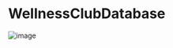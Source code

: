 # WellnessClubDatabase

![image](https://user-images.githubusercontent.com/54958108/195374633-76216953-8862-47a6-a974-3c5178d24084.png)
